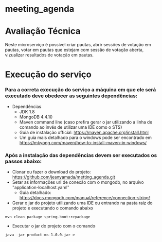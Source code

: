 # meeting_agenda
# Avaliação Técnica
Neste microserviço é possível criar pautas, abrir sessões de votação em pautas, votar em pautas que estejam com sessão de votação aberta, vizualizar resultados de votação em pautas.
# Execução do serviço
### Para a correta execução do serviço a máquina em que ele será executado deve obedecer as seguintes dependências:
- Dependências
  - JDK 1.8
  - MongoDB 4.4.10
  - Maven command line (caso prefira gerar o jar utilizando a linha de comando ao invés de utilizar uma IDE como o STS)
  - Guia de instalação official: https://maven.apache.org/install.html
   - Um guia mais detalhado para o windows pode ser encontrado em https://mkyong.com/maven/how-to-install-maven-in-windows/
 ### Após a instalação das dependências devem ser executados os passos abaixo:
 - Clonar ou fazer o download do projeto: https://github.com/jeanyamada/metting_agenda.git
 - Setar as informações uri de conexão com o mongodb, no arquivo "application-localhost.yaml"
    - Guia detalhado: https://docs.mongodb.com/manual/reference/connection-string/
 - Gerar o jar do projeto utilizando uma IDE ou entrando na pasta raiz do projeto e executando o comando abaixo
  ```
  mvn clean package spring-boot:repackage
  ```
 - Executar o jar do projeto com o comando
  ```
  java -jar product-ms-1.0.0.jar e
  ```
